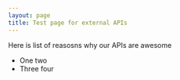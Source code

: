 ```yaml
---
layout: page
title: Test page for external APIs
---
```



Here is list of reasosns why our APIs are awesome

* One two
* Three four
